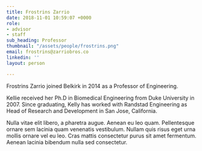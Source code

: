 ```yaml
---
title: Frostrins Zarrio
date: 2018-11-01 10:59:07 +0000
role:
- advisor
- staff
sub_heading: Professor
thumbnail: "/assets/people/frostrins.png"
email: frostrins@zarriobros.co
linkedin: ''
layout: person

---
```

Frostrins Zarrio joined Belkirk in 2014 as a Professor of Engineering.

Kellie received her Ph.D in Biomedical Engineering from Duke University in 2007. Since graduating, Kelly has worked with Randstad Engineering as Head of Research and Development in San Jose, California.

Nulla vitae elit libero, a pharetra augue. Aenean eu leo quam. Pellentesque ornare sem lacinia quam venenatis vestibulum. Nullam quis risus eget urna mollis ornare vel eu leo. Cras mattis consectetur purus sit amet fermentum. Aenean lacinia bibendum nulla sed consectetur.